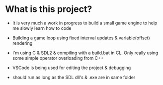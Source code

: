 # What is this project?

- It is very much a work in progress to build a small game engine to help me slowly learn how to code

- Building a game loop using fixed interval updates & variable(offset) rendering

- I'm using C & SDL2 & compiling with a build.bat in CL. Only really using some simple operator overloading from C++

- VSCode is being used for editing the project & debugging

- should run as long as the SDL dll's & .exe are in same folder
